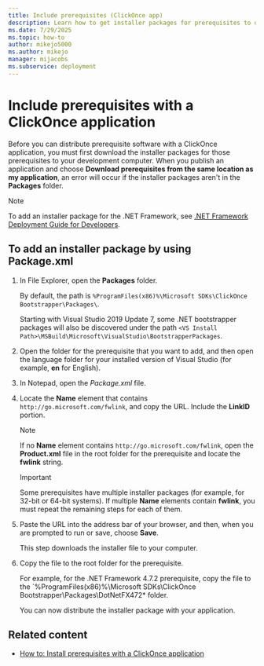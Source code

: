 ```yaml
---
title: Include prerequisites (ClickOnce app)
description: Learn how to get installer packages for prerequisites to distribute for your ClickOnce application for your development computer.
ms.date: 7/29/2025
ms.topic: how-to
author: mikejo5000
ms.author: mikejo
manager: mijacobs
ms.subservice: deployment
---
```

# Include prerequisites with a ClickOnce application

Before you can distribute prerequisite software with a ClickOnce application, you must first download the installer packages for those prerequisites to your development computer. When you publish an application and choose **Download prerequisites from the same location as my application**, an error will occur if the installer packages aren't in the **Packages** folder.

> [!NOTE]
> To add an installer package for the .NET Framework, see [.NET Framework Deployment Guide for Developers](/dotnet/framework/deployment/deployment-guide-for-developers).

## <a name="Package"></a> To add an installer package by using Package.xml

1. In File Explorer, open the **Packages** folder.

    By default, the path is `%ProgramFiles(x86)%\Microsoft SDKs\ClickOnce Bootstrapper\Packages\`.

    Starting with Visual Studio 2019 Update 7, some .NET bootstrapper packages will also be discovered under the path `<VS Install Path>\MSBuild\Microsoft\VisualStudio\BootstrapperPackages`.

2. Open the folder for the prerequisite that you want to add, and then open the language folder for your installed version of Visual Studio (for example, **en** for English).

3. In Notepad, open the *Package.xml* file.

4. Locate the **Name** element that contains `http://go.microsoft.com/fwlink`, and copy the URL. Include the **LinkID** portion.

   > [!NOTE]
   > If no **Name** element contains `http://go.microsoft.com/fwlink`, open the **Product.xml** file in the root folder for the prerequisite and locate the **fwlink** string.

   > [!IMPORTANT]
   > Some prerequisites have multiple installer packages (for example, for 32-bit or 64-bit systems). If multiple **Name** elements contain **fwlink**, you must repeat the remaining steps for each of them.

5. Paste the URL into the address bar of your browser, and then, when you are prompted to run or save, choose **Save**.

    This step downloads the installer file to your computer.

6. Copy the file to the root folder for the prerequisite.

    For example, for the .NET Framework 4.7.2 prerequisite, copy the file to the `%ProgramFiles(x86)%\Microsoft SDKs\ClickOnce Bootstrapper\Packages\DotNetFX472* folder.

    You can now distribute the installer package with your application.

## Related content
- [How to: Install prerequisites with a ClickOnce application](../deployment/how-to-install-prerequisites-with-a-clickonce-application.md)
